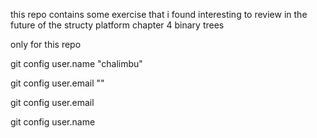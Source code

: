 this repo contains some exercise that i found interesting to review in the future of the structy platform chapter 4
binary trees


only for this repo

git config user.name "chalimbu"

git config user.email ""

git config user.email

git config user.name